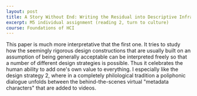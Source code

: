 ```yaml
---
layout: post
title: A Story Without End: Writing the Residual into Descriptive Infrastructure
excerpt: M5 individual assignment (reading 2, turn to culture)
course: Foundations of HCI
---
```


This paper is much more interpretative that the first one. It tries to study how the seemingly rigorous design constructions that are usually built on an assumption of being generally acceptable can be interpreted freely so that a number of different design strategies is possible. Thus it celebrates the human ability to add one's own value to everything. I especially like the design strategy 2, where in a completely philological tradition a poliphonic dialogue unfolds between the behind-the-scenes virtual "metadata characters" that are added to videos.